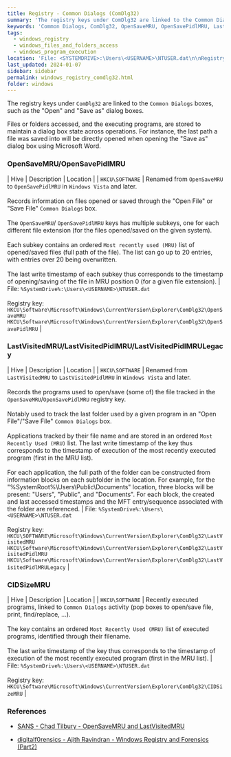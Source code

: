 ```yaml
---
title: Registry - Common Dialogs (ComDlg32)
summary: 'The registry keys under ComDlg32 are linked to the Common Dialogs boxes, such as the "Open" and "Save as" dialog boxes.\n\nOpenSaveMRU/OpenSavePidlMRU information of interest: full path of the last 20 files, for each file extension, opened or saved through a Common Dialogs box.\n\nLastVisitedMRU/LastVisitedPidlMRU/LastVisitedPidlMRULegacy information of interest: some of the programs used to open/save the files tracked in the OpenSaveMRU/OpenSavePidlMRU registry key. The application filename and last folder accessed through a dialog box is tracked. The created and last accessed timestamps of each subfolder in the path of the last accessed folder are also stored.\n\nCIDSizeMRU information of interest: filename of the applications linked to Common Dialogs activity.'
keywords: 'Common Dialogs, ComDlg32, OpenSaveMRU, OpenSavePidlMRU, LastVisitedMRU, LastVisitedPidlMRU, LastVisitedPidlMRULegacy, CIDSizeMRU'
tags:
  - windows_registry
  - windows_files_and_folders_access
  - windows_program_execution
location: 'File: <SYSTEMDRIVE>:\Users\<USERNAME>\NTUSER.dat\n\nRegistry subkeys under:\nHKCU\Software\Microsoft\Windows\CurrentVersion\Explorer\ComDlg32\\n\nOpenSaveMRU/OpenSavePidlMRU\n\nLastVisitedMRU/LastVisitedPidlMRU/LastVisitedPidlMRULegacy\n\nCIDSizeMRU'
last_updated: 2024-01-07
sidebar: sidebar
permalink: windows_registry_comdlg32.html
folder: windows
---
```


The registry keys under `ComDlg32` are linked to the `Common Dialogs` boxes,
such as the "Open" and "Save as" dialog boxes.

Files or folders accessed, and the executing programs, are stored to maintain
a dialog box state across operations. For instance, the last path a file was
saved into will be directly opened when opening the "Save as" dialog box using
Microsoft Word.

### OpenSaveMRU/OpenSavePidlMRU

| Hive | Description | Location |
| `HKCU\SOFTWARE` | Renamed from `OpenSaveMRU` to `OpenSavePidlMRU` in `Windows Vista` and later. <br><br> Records information on files opened or saved through the "Open File" or "Save File" `Common Dialogs` box. <br><br> The `OpenSaveMRU`/ `OpenSavePidlMRU` keys has multiple subkeys, one for each different file extension (for the files opened/saved on the given system). <br><br> Each subkey contains an ordered `Most recently used (MRU)` list of opened/saved files (full path of the file). The list can go up to 20 entries, with entries over 20 being overwritten. <br><br> The last write timestamp of each subkey thus corresponds to the timestamp of opening/saving of the file in MRU position 0 (for a given file extension). | File: `%SystemDrive%:\Users\<USERNAME>\NTUSER.dat` <br><br> Registry key: <br> `HKCU\Software\Microsoft\Windows\CurrentVersion\Explorer\ComDlg32\OpenSaveMRU` <br> `HKCU\Software\Microsoft\Windows\CurrentVersion\Explorer\ComDlg32\OpenSavePidlMRU` |

### LastVisitedMRU/LastVisitedPidlMRU/LastVisitedPidlMRULegacy

| Hive | Description | Location |
| `HKCU\SOFTWARE` | Renamed from `LastVisitedMRU` to `LastVisitedPidlMRU` in `Windows Vista` and later. <br><br> Records the programs used to open/save (some of) the file tracked in the `OpenSaveMRU`/`OpenSavePidlMRU` registry key. <br><br> Notably used to track the last folder used by a given program in an "Open File"/"Save File" `Common Dialogs` box. <br><br> Applications tracked by their file name and are stored in an ordered `Most Recently Used (MRU)` list. The last write timestamp of the key thus corresponds to the timestamp of execution of the most recently executed program (first in the MRU list). <br><br> For each application, the full path of the folder can be constructed from information blocks on each subfolder in the location. For example, for the "%SystemRoot%\Users\Public\Documents" location, three blocks will be present: "Users", "Public", and "Documents". For each block, the created and last accessed timestamps and the MFT entry/sequence associated with the folder are referenced. | File: `%SystemDrive%:\Users\<USERNAME>\NTUSER.dat` <br><br> Registry key: <br> `HKCU\SOFTWARE\Microsoft\Windows\CurrentVersion\Explorer\ComDlg32\LastVisitedMRU` <br> `HKCU\Software\Microsoft\Windows\CurrentVersion\Explorer\ComDlg32\LastVisitedPidlMRU` <br> `HKCU\Software\Microsoft\Windows\CurrentVersion\Explorer\ComDlg32\LastVisitedPidlMRULegacy` |

### CIDSizeMRU

| Hive | Description | Location |
| `HKCU\SOFTWARE` | Recently executed programs, linked to `Common Dialogs` activity (pop boxes to open/save file, print, find/replace, ...). <br><br> The key contains an ordered `Most Recently Used (MRU)` list of executed programs, identified through their filename. <br><br> The last write timestamp of the key thus corresponds to the timestamp of execution of the most recently executed program (first in the MRU list). | File: `%SystemDrive%:\Users\<USERNAME>\NTUSER.dat` <br><br> Registry key: <br> `HKCU\Software\Microsoft\Windows\CurrentVersion\Explorer\ComDlg32\CIDSizeMRU` |

### References

  - [SANS - Chad Tilbury - OpenSaveMRU and LastVisitedMRU](https://www.sans.org/blog/opensavemru-and-lastvisitedmru/)

  - [digitalf0rensics - Ajith Ravindran - Windows Registry and Forensics (Part2)](https://digitalf0rensics.wordpress.com/2014/01/17/windows-registry-and-forensics-part2/)
